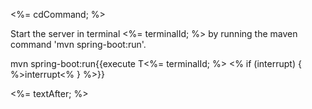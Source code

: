 <%= cdCommand; %>

Start the server in terminal <%= terminalId; %> by running the maven command 'mvn spring-boot:run'.

mvn spring-boot:run{{execute T<%= terminalId; %> <% if (interrupt) { %>interrupt<% } %>}}

<%= textAfter; %>